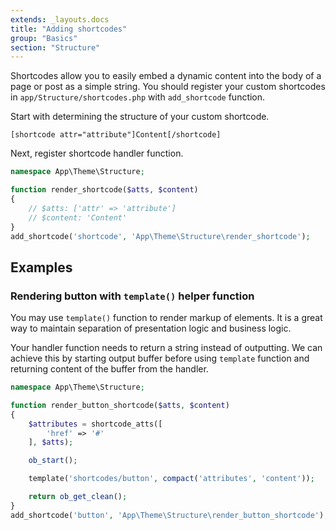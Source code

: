```yaml
---
extends: _layouts.docs
title: "Adding shortcodes"
group: "Basics"
section: "Structure"
---
```


Shortcodes allow you to easily embed a dynamic content into the body of a page or post as a simple string. You should register your custom shortcodes in `app/Structure/shortcodes.php` with `add_shortcode` function.

Start with determining the structure of your custom shortcode.

```
[shortcode attr="attribute"]Content[/shortcode]
```

Next, register shortcode handler function.

```php
namespace App\Theme\Structure;

function render_shortcode($atts, $content)
{
    // $atts: ['attr' => 'attribute']
    // $content: 'Content'
}
add_shortcode('shortcode', 'App\Theme\Structure\render_shortcode');
```

## Examples

### Rendering button with `template()` helper function

You may use `template()` function to render markup of elements. It is a great way to maintain separation of presentation logic and business logic.

Your handler function needs to return a string instead of outputting. We can achieve this by starting output buffer before using `template` function and returning content of the buffer from the handler.

```php
namespace App\Theme\Structure;

function render_button_shortcode($atts, $content)
{
    $attributes = shortcode_atts([
        'href' => '#'
    ], $atts);

    ob_start();

    template('shortcodes/button', compact('attributes', 'content'));

    return ob_get_clean();
}
add_shortcode('button', 'App\Theme\Structure\render_button_shortcode');
```